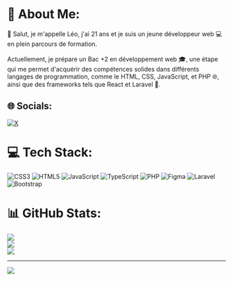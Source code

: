 # 💫 About Me:
👋 Salut, je m'appelle Léo, j'ai 21 ans et je suis un jeune développeur web 💻 en plein parcours de formation.<br><br>Actuellement, je prépare un Bac +2 en développement web 🎓, une étape qui me permet d'acquérir des compétences solides dans différents langages de programmation, comme le HTML, CSS, JavaScript, et PHP 🌐, ainsi que des frameworks tels que React et Laravel 🚀.


## 🌐 Socials:
[![X](https://img.shields.io/badge/X-black.svg?logo=X&logoColor=white)](https://x.com/DevSaylen) 

# 💻 Tech Stack:
![CSS3](https://img.shields.io/badge/css3-%231572B6.svg?style=for-the-badge&logo=css3&logoColor=white) ![HTML5](https://img.shields.io/badge/html5-%23E34F26.svg?style=for-the-badge&logo=html5&logoColor=white) ![JavaScript](https://img.shields.io/badge/javascript-%23323330.svg?style=for-the-badge&logo=javascript&logoColor=%23F7DF1E) ![TypeScript](https://img.shields.io/badge/typescript-%23007ACC.svg?style=for-the-badge&logo=typescript&logoColor=white) ![PHP](https://img.shields.io/badge/php-%23777BB4.svg?style=for-the-badge&logo=php&logoColor=white) ![Figma](https://img.shields.io/badge/figma-%23F24E1E.svg?style=for-the-badge&logo=figma&logoColor=white) ![Laravel](https://img.shields.io/badge/laravel-%23FF2D20.svg?style=for-the-badge&logo=laravel&logoColor=white) ![Bootstrap](https://img.shields.io/badge/bootstrap-%238511FA.svg?style=for-the-badge&logo=bootstrap&logoColor=white)
# 📊 GitHub Stats:
![](https://github-readme-stats.vercel.app/api?username=DevSaylen&theme=one_dark_pro&hide_border=false&include_all_commits=true&count_private=true)<br/>
![](https://github-readme-streak-stats.herokuapp.com/?user=DevSaylen&theme=one_dark_pro&hide_border=false)<br/>
![](https://github-readme-stats.vercel.app/api/top-langs/?username=DevSaylen&theme=one_dark_pro&hide_border=false&include_all_commits=true&count_private=true&layout=compact)

---
[![](https://visitcount.itsvg.in/api?id=DevSaylen&icon=0&color=0)](https://visitcount.itsvg.in)

<!-- Proudly created with GPRM ( https://gprm.itsvg.in ) -->
